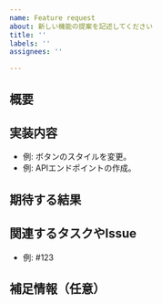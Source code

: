 ```yaml
---
name: Feature request
about: 新しい機能の提案を記述してください
title: ''
labels: ''
assignees: ''

---
```


## 概要
<!-- この機能の目的や背景を簡単に説明 -->

## 実装内容
<!-- 実際に必要な機能や変更点を具体的に記述 -->
- 例: ボタンのスタイルを変更。
- 例: APIエンドポイントの作成。

## 期待する結果
<!-- 実装が完了した際に期待する動作やユーザーへの影響を記述 -->

## 関連するタスクやIssue
<!-- 他に関連するIssueやタスクがあればリンク -->
- 例: #123

## 補足情報（任意）
<!-- その他に共有すべき情報があれば記述 -->
